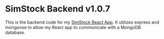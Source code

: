 # SimStock Backend v1.0.7

This is the backend code for my [SimStock React App](https://github.com/macro6461/sim-stock). It utilizes express and mongoose to allow my React app to communicate with a MongoDB database.
